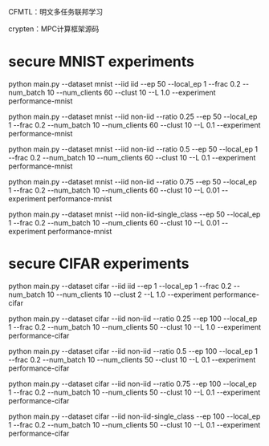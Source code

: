 CFMTL：明文多任务联邦学习

crypten：MPC计算框架源码

# secure MNIST experiments
python main.py --dataset mnist --iid iid --ep 50 --local_ep 1 --frac 0.2 --num_batch 10 --num_clients 60 --clust 10 --L 1.0 --experiment performance-mnist

python main.py --dataset mnist --iid non-iid --ratio 0.25 --ep 50 --local_ep 1 --frac 0.2 --num_batch 10 --num_clients 60 --clust 10 --L 0.1 --experiment performance-mnist

python main.py --dataset mnist --iid non-iid --ratio 0.5 --ep 50 --local_ep 1 --frac 0.2 --num_batch 10 --num_clients 60 --clust 10 --L 0.1 --experiment performance-mnist

python main.py --dataset mnist --iid non-iid --ratio 0.75 --ep 50 --local_ep 1 --frac 0.2 --num_batch 10 --num_clients 60 --clust 10 --L 0.01 --experiment performance-mnist

python main.py --dataset mnist --iid non-iid-single_class --ep 50 --local_ep 1 --frac 0.2 --num_batch 10 --num_clients 60 --clust 10 --L 0.01 --experiment performance-mnist

# secure CIFAR experiments
python main.py --dataset cifar --iid iid --ep 1 --local_ep 1 --frac 0.2 --num_batch 10 --num_clients 10 --clust 2 --L 1.0 --experiment performance-cifar

python main.py --dataset cifar --iid non-iid --ratio 0.25 --ep 100 --local_ep 1 --frac 0.2 --num_batch 10 --num_clients 50 --clust 10 --L 1.0 --experiment performance-cifar

python main.py --dataset cifar --iid non-iid --ratio 0.5 --ep 100 --local_ep 1 --frac 0.2 --num_batch 10 --num_clients 50 --clust 10 --L 0.1 --experiment performance-cifar

python main.py --dataset cifar --iid non-iid --ratio 0.75 --ep 100 --local_ep 1 --frac 0.2 --num_batch 10 --num_clients 50 --clust 10 --L 0.1 --experiment performance-cifar

python main.py --dataset cifar --iid non-iid-single_class --ep 100 --local_ep 1 --frac 0.2 --num_batch 10 --num_clients 50 --clust 10 --L 0.1 --experiment performance-cifar



